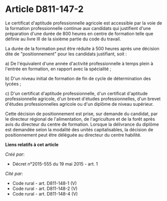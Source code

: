 # Article D811-147-2

Le certificat d'aptitude professionnelle agricole est accessible par la voie de la formation professionnelle continue aux
candidats qui justifient d'une préparation d'une durée de 800 heures en centre de formation telle que définie au livre III de
la sixième partie du code du travail.

La durée de la formation peut être réduite à 500 heures après une décision dite de "positionnement" pour les candidats
justifiant, soit :

a) De l'équivalent d'une année d'activité professionnelle à temps plein à l'entrée en formation, en rapport avec la
spécialité ;

b) D'un niveau initial de formation de fin de cycle de détermination des lycées ;

c) D'un certificat d'aptitude professionnelle, d'un certificat d'aptitude professionnelle agricole, d'un brevet d'études
professionnelles, d'un brevet d'études professionnelles agricole ou d'un diplôme de niveau supérieur.

Cette décision de positionnement est prise, sur demande du candidat, par le directeur régional de l'alimentation, de
l'agriculture et de la forêt après avis du directeur du centre de formation. Lorsque la délivrance du diplôme est demandée
selon la modalité des unités capitalisables, la décision de positionnement peut être déléguée au directeur du centre
habilité.

**Liens relatifs à cet article**

_Créé par_:

  - Décret n°2015-555 du 19 mai 2015 - art. 1

_Cité par_:

  - Code rural - art. D811-148-1 (V)
  - Code rural - art. D811-148-2 (V)
  - Code rural - art. D811-148-4 (V)
